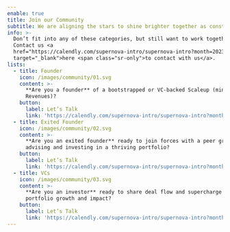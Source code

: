 ```yaml
---
enable: true
title: Join our Community
subtitle: We are aligning the stars to shine brighter together as constellations.✨
info: >-
  Don’t fit into any of these categories, but still want to work together?
  Contact us <a
  href="https://calendly.com/supernova-intro/supernova-intro?month=2023-05"
  target="_blank">here <span class="sr-only">to contact with us</a>.
lists:
  - title: Founder
    icon: /images/community/01.svg
    content: >-
      **Are you a founder** of a bootstrapped or VC-backed Scaleup (minimum $5MM
      Revenues)?
    button:
      label: Let’s Talk
      link: 'https://calendly.com/supernova-intro/supernova-intro?month=2023-05'
  - title: Exited Founder
    icon: /images/community/02.svg
    content: >-
      **Are you an exited founder** ready to join forces with a peer group
      advising and investing in a thriving portfolio? 
    button:
      label: Let’s Talk
      link: 'https://calendly.com/supernova-intro/supernova-intro?month=2023-05'
  - title: VCs
    icon: /images/community/03.svg
    content: >-
      **Are you an investor** ready to share deal flow and supercharge your
      portfolio growth and impact? 
    button:
      label: Let’s Talk
      link: 'https://calendly.com/supernova-intro/supernova-intro?month=2023-05'
---
```


